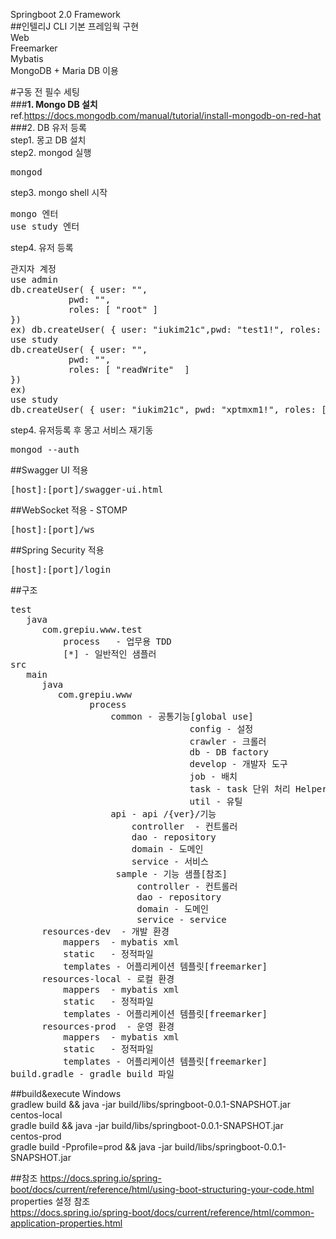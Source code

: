 Springboot 2.0 Framework<br>
##인텔리J CLI 기본 프레임웍 구현<br>
Web<br>
Freemarker<br>
Mybatis<br>
MongoDB + Maria DB 이용<br>

#구동 전 필수 세팅 <br>
###<b>1. Mongo DB 설치</b><br>
ref.https://docs.mongodb.com/manual/tutorial/install-mongodb-on-red-hat<br>
###2. DB 유저 등록<br>
step1. 몽고 DB 설치<br>
step2. mongod 실행<br>
<pre>
mongod
</pre>
step3. mongo shell 시작<br>
<pre>
mongo 엔터
use study 엔터
</pre>
step4. 유저 등록<br>
<pre>
관지자 계정
use admin
db.createUser( { user: "<username>",
           pwd: "<password>",
           roles: [ "root" ]
})
ex) db.createUser( { user: "iukim21c",pwd: "test1!", roles: [ "root" ]});
use study
db.createUser( { user: "<username>",
           pwd: "<password>",
           roles: [ "readWrite"  ] 
})
ex)
use study
db.createUser( { user: "iukim21c", pwd: "xptmxm1!", roles: [ { role: "readWrite", db: "study" } ] })
</pre>
step4. 유저등록 후 몽고 서비스 재기동<br>
<pre>
mongod --auth
</pre>
##Swagger UI 적용
<pre>
[host]:[port]/swagger-ui.html
</pre>

##WebSocket 적용 - STOMP
<pre>
[host]:[port]/ws
</pre>

##Spring Security 적용
 <pre>
[host]:[port]/login
</pre>
##구조
<pre>
test
   java 
      com.grepiu.www.test
          process   - 업무용 TDD
          [*] - 일반적인 샘플러
src
   main
      java
         com.grepiu.www
               process
                   common - 공통기능[global use]
                                  config - 설정
                                  crawler - 크롤러 
                                  db - DB factory
                                  develop - 개발자 도구
                                  job - 배치
                                  task - task 단위 처리 Helper
                                  util - 유틸
                   api - api /{ver}/기능
                       controller  - 컨트롤러
                       dao - repository 
                       domain - 도메인 
                       service - 서비스
                    sample - 기능 샘플[참조]
                        controller - 컨트롤러
                        dao - repository
                        domain - 도메인
                        service - service
      resources-dev  - 개발 환경
          mappers  - mybatis xml
          static   - 정적파일
          templates - 어플리케이션 템플릿[freemarker]
      resources-local - 로컬 환경
          mappers  - mybatis xml
          static   - 정적파일
          templates - 어플리케이션 템플릿[freemarker]
      resources-prod  - 운영 환경
          mappers  - mybatis xml
          static   - 정적파일
          templates - 어플리케이션 템플릿[freemarker]
build.gradle - gradle build 파일         
</pre>

##build&execute
Windows<br>
gradlew build && java -jar build/libs/springboot-0.0.1-SNAPSHOT.jar<br>
centos-local<br>
gradle build && java -jar build/libs/springboot-0.0.1-SNAPSHOT.jar<br>
centos-prod<br>
gradle build -Pprofile=prod && java -jar build/libs/springboot-0.0.1-SNAPSHOT.jar<br>

##참조
https://docs.spring.io/spring-boot/docs/current/reference/html/using-boot-structuring-your-code.html
<br>properties 설정 참조</br>
https://docs.spring.io/spring-boot/docs/current/reference/html/common-application-properties.html
